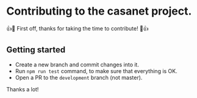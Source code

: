 # Contributing to the casanet project.

:+1::tada: First off, thanks for taking the time to contribute! :tada::+1:

## Getting started

- Create a new branch and commit changes into it.
- Run `npm run test` command, to make sure that everything is OK.
- Open a PR to the `development` branch (not master).

Thanks a lot!
